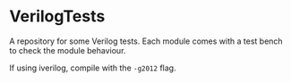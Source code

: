 # VerilogTests

A repository for some Verilog tests. Each module comes with a test bench to check the module behaviour.

If using iverilog, compile with the `-g2012` flag.
